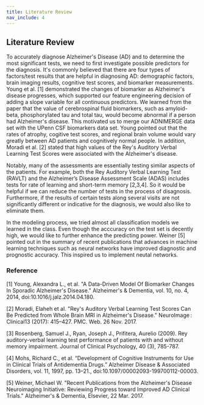 ```yaml
---
title: Literature Review
nav_include: 4
---
```


## Literature Review

To accurately diagnose Alzheimer's Disease (AD) and to determine the most significant tests, we need to first investigate possible predictors for the diagnosis. It's commonly believed that there are four types of factors/test results that are helpful in diagnosing AD: demographic factors, brain imaging results, cognitive test scores, and biomarker measurements. Young et al. [1] demonstrated the changes of biomarker as Alzheimer's disease progresses, which supported our feature engineering decision of adding a slope variable for all continuous predictors. We learned from the paper that the value of cerebrospinal fluid biomarkers, such as amyloid-beta, phosphorylated tau and total tau, would become abnormal if a person had Alzheimer's disease. This motivated us to merge our ADNIMERGE data set with the UPenn CSF biomarkers data set. Young pointed out that the rates of atrophy, cogitive test scores, and regional brain volume would vary greatly between AD patients and cognitively normal people. In addition, Moradi et al. [2] stated that high values of the Rey's Auditory Verbal Learning Test Scores were associated with the Alzheimer's disease. 

Notably, many of the assessments are essentially testing similar aspects of the patients. For example, both the Rey Auditory Verbal Learning Test (RAVLT) and the Alzheimer’s Disease Assessment Scale (ADAS) includes tests for rate of learning and short-term memory [2,3,4]. So it would be helpful if we can reduce the number of tests in the process of disagnosis. Furthermore, if the results of certain tests along several visits are not significantly different or indicative for the diagnosis, we would also like to eliminate them.

In the modeling process, we tried almost all classification models we learned in the class. Even though the acccuracy on the test set is decently high, we would like to further enhance the predicting power. Weiner [5] pointed out in the summary of recent publications that advances in machine learning techniques such as neural networks have improved diagnostic and prognostic accuracy. This inspired us to implement neutal networks.


### Reference
[1] Young, Alexandra L., et al. "A Data-Driven Model Of Biomarker Changes In Sporadic Alzheimer's Disease." Alzheimer's & Dementia, vol. 10, no. 4, 2014, doi:10.1016/j.jalz.2014.04.180.

[2] Moradi, Elaheh et al. "Rey's Auditory Verbal Learning Test Scores Can Be Predicted from Whole Brain MRI in Alzheimer's Disease." NeuroImage : Clinical13 (2017): 415–427. PMC. Web. 26 Nov. 2017.

[3] Rosenberg, Samuel J., Ryan, Joseph J., Prifitera, Aurelio (2009). Rey auditory-verbal learning test performance of patients with and without memory impairment. Journal of Clinical Psychology, 40 (3), 785-787.

[4] Mohs, Richard C., et al. “Development of Cognitive Instruments for Use in Clinical Trials of Antidementia Drugs.” Alzheimer Disease & Associated Disorders, vol. 11, 1997, pp. 13–21., doi:10.1097/00002093-199700112-00003.

[5] Weiner, Michael W. "Recent Publications from the Alzheimer's Disease Neuroimaging Initiative: Reviewing Progress toward Improved AD Clinical Trials." Alzheimer's & Dementia, Elsevier, 22 Mar. 2017.

